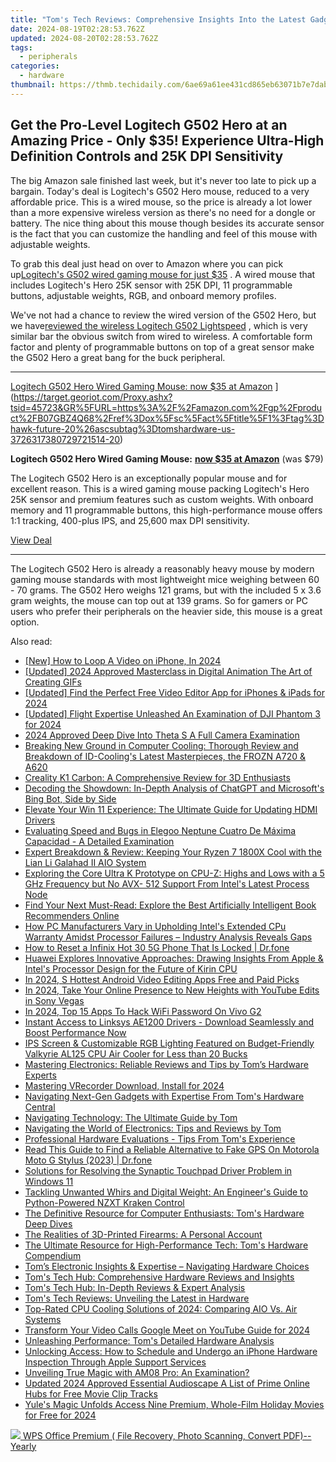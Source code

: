 ```yaml
---
title: "Tom's Tech Reviews: Comprehensive Insights Into the Latest Gadgets and Hardware"
date: 2024-08-19T02:28:53.762Z
updated: 2024-08-20T02:28:53.762Z
tags:
  - peripherals
categories:
  - hardware
thumbnail: https://thmb.techidaily.com/6ae69a61ee431cd865eb63071b7e7dab33df662eeb4d068d44c620780bca6c82.jpeg
---
```


## Get the Pro-Level Logitech G502 Hero at an Amazing Price - Only $35! Experience Ultra-High Definition Controls and 25K DPI Sensitivity

The big Amazon sale finished last week, but it's never too late to pick up a bargain. Today's deal is Logitech's G502 Hero mouse, reduced to a very affordable price. This is a wired mouse, so the price is already a lot lower than a more expensive wireless version as there's no need for a dongle or battery. The nice thing about this mouse though besides its accurate sensor is the fact that you can customize the handling and feel of this mouse with adjustable weights.

 To grab this deal just head on over to Amazon where you can pick up[Logitech's G502 wired gaming mouse for just $35](https://target.georiot.com/Proxy.ashx?tsid=45723&GR%5FURL=https%3A%2F%2Famazon.com%2Fgp%2Fproduct%2FB07GBZ4Q68%3Ftag%3Dhawk-future-20%26ascsubtag%3Dtomshardware-us-8327667840851911354-20) . A wired mouse that includes Logitech's Hero 25K sensor with 25K DPI, 11 programmable buttons, adjustable weights, RGB, and onboard memory profiles.

 We've not had a chance to review the wired version of the G502 Hero, but we have[reviewed the wireless Logitech G502 Lightspeed](https://tools.techidaily.com) , which is very similar bar the obvious switch from wired to wireless. A comfortable form factor and plenty of programmable buttons on top of a great sensor make the G502 Hero a great bang for the buck peripheral.

---

[Logitech G502 Hero Wired Gaming Mouse: now $35 at Amazon](https://cdn.mos.cms.futurecdn.net/5VrvbcybZLRdXBtWSvoCW7-200-100.png "Logitech G502 Hero Wired Gaming Mouse: now $35 at Amazon") ](https://target.georiot.com/Proxy.ashx?tsid=45723&GR%5FURL=https%3A%2F%2Famazon.com%2Fgp%2Fproduct%2FB07GBZ4Q68%2Fref%3Dox%5Fsc%5Fact%5Ftitle%5F1%3Ftag%3Dhawk-future-20%26ascsubtag%3Dtomshardware-us-3726317380729721514-20)

**Logitech G502 Hero Wired Gaming Mouse:** [**now $35 at Amazon**](https://target.georiot.com/Proxy.ashx?tsid=45723&GR%5FURL=https%3A%2F%2Famazon.com%2Fgp%2Fproduct%2FB07GBZ4Q68%2Fref%3Dox%5Fsc%5Fact%5Ftitle%5F1%3Ftag%3Dhawk-future-20%26ascsubtag%3Dtomshardware-us-4276169502446784930-20) (was $79)

 The Logitech G502 Hero is an exceptionally popular mouse and for excellent reason. This is a wired gaming mouse packing Logitech's Hero 25K sensor and premium features such as custom weights. With onboard memory and 11 programmable buttons, this high-performance mouse offers 1:1 tracking, 400-plus IPS, and 25,600 max DPI sensitivity.

[View Deal](https://target.georiot.com/Proxy.ashx?tsid=45723&GR%5FURL=https%3A%2F%2Famazon.com%2Fgp%2Fproduct%2FB07GBZ4Q68%2Fref%3Dox%5Fsc%5Fact%5Ftitle%5F1%3Ftag%3Dhawk-future-20%26ascsubtag%3Dtomshardware-us-3726317380729721514-20)

---

 The Logitech G502 Hero is already a reasonably heavy mouse by modern gaming mouse standards with most lightweight mice weighing between 60 - 70 grams. The G502 Hero weighs 121 grams, but with the included 5 x 3.6 gram weights, the mouse can top out at 139 grams. So for gamers or PC users who prefer their peripherals on the heavier side, this mouse is a great option.

<ins class="adsbygoogle"
     style="display:block"
     data-ad-format="autorelaxed"
     data-ad-client="ca-pub-7571918770474297"
     data-ad-slot="1223367746"></ins>



<ins class="adsbygoogle"
     style="display:block"
     data-ad-client="ca-pub-7571918770474297"
     data-ad-slot="8358498916"
     data-ad-format="auto"
     data-full-width-responsive="true"></ins>

<span class="atpl-alsoreadstyle">Also read:</span>
<div><ul>
<li><a href="https://eaxpv-info.techidaily.com/new-how-to-loop-a-video-on-iphone-in-2024/"><u>[New] How to Loop A Video on iPhone, In 2024</u></a></li>
<li><a href="https://fox-hovers.techidaily.com/updated-2024-approved-masterclass-in-digital-animation-the-art-of-creating-gifs/"><u>[Updated] 2024 Approved  Masterclass in Digital Animation  The Art of Creating GIFs</u></a></li>
<li><a href="https://eaxpv-info.techidaily.com/updated-find-the-perfect-free-video-editor-app-for-iphones-and-ipads-for-2024/"><u>[Updated] Find the Perfect Free Video Editor App for iPhones & iPads for 2024</u></a></li>
<li><a href="https://fox-links.techidaily.com/updated-flight-expertise-unleashed-an-examination-of-dji-phantom-3-for-2024/"><u>[Updated] Flight Expertise Unleashed  An Examination of DJI Phantom 3 for 2024</u></a></li>
<li><a href="https://fox-friendly.techidaily.com/2024-approved-deep-dive-into-theta-s-a-full-camera-examination/"><u>2024 Approved  Deep Dive Into Theta S  A Full Camera Examination</u></a></li>
<li><a href="https://hardware-tips.techidaily.com/breaking-new-ground-in-computer-cooling-thorough-review-and-breakdown-of-id-coolings-latest-masterpieces-the-frozn-a720-and-a620/"><u>Breaking New Ground in Computer Cooling: Thorough Review and Breakdown of ID-Cooling's Latest Masterpieces, the FROZN A720 & A620</u></a></li>
<li><a href="https://hardware-tips.techidaily.com/creality-k1-carbon-a-comprehensive-review-for-3d-enthusiasts/"><u>Creality K1 Carbon: A Comprehensive Review for 3D Enthusiasts</u></a></li>
<li><a href="https://tech-hub.techidaily.com/decoding-the-showdown-in-depth-analysis-of-chatgpt-and-microsofts-bing-bot-side-by-side/"><u>Decoding the Showdown: In-Depth Analysis of ChatGPT and Microsoft's Bing Bot, Side by Side</u></a></li>
<li><a href="https://driver-install.techidaily.com/elevate-your-win-11-experience-the-ultimate-guide-for-updating-hdmi-drivers/"><u>Elevate Your Win 11 Experience: The Ultimate Guide for Updating HDMI Drivers</u></a></li>
<li><a href="https://hardware-tips.techidaily.com/evaluating-speed-and-bugs-in-elegoo-neptune-cuatro-de-maxima-capacidad-a-detailed-examination/"><u>Evaluating Speed and Bugs in Elegoo Neptune Cuatro De Máxima Capacidad - A Detailed Examination</u></a></li>
<li><a href="https://hardware-tips.techidaily.com/expert-breakdown-and-review-keeping-your-ryzen-7-1800x-cool-with-the-lian-li-galahad-ii-aio-system/"><u>Expert Breakdown & Review: Keeping Your Ryzen 7 1800X Cool with the Lian Li Galahad II AIO System</u></a></li>
<li><a href="https://hardware-tips.techidaily.com/exploring-the-core-ultra-k-prototype-on-cpu-z-highs-and-lows-with-a-5-ghz-frequency-but-no-avx-512-support-from-intels-latest-process-node/"><u>Exploring the Core Ultra K Prototype on CPU-Z: Highs and Lows with a 5 GHz Frequency but No AVX- 512 Support From Intel's Latest Process Node</u></a></li>
<li><a href="https://tech-hub.techidaily.com/find-your-next-must-read-explore-the-best-artificially-intelligent-book-recommenders-online/"><u>Find Your Next Must-Read: Explore the Best Artificially Intelligent Book Recommenders Online</u></a></li>
<li><a href="https://hardware-tips.techidaily.com/how-pc-manufacturers-vary-in-upholding-intels-extended-cpu-warranty-amidst-processor-failures-industry-analysis-reveals-gaps/"><u>How PC Manufacturers Vary in Upholding Intel's Extended CPu Warranty Amidst Processor Failures – Industry Analysis Reveals Gaps</u></a></li>
<li><a href="https://techidaily.com/how-to-reset-a-infinix-hot-30-5g-phone-that-is-locked-drfone-by-drfone-reset-android-reset-android/"><u>How to Reset a Infinix Hot 30 5G Phone That Is Locked | Dr.fone</u></a></li>
<li><a href="https://hardware-tips.techidaily.com/huawei-explores-innovative-approaches-drawing-insights-from-apple-and-intels-processor-design-for-the-future-of-kirin-cpu/"><u>Huawei Explores Innovative Approaches: Drawing Insights From Apple & Intel's Processor Design for the Future of Kirin CPU</u></a></li>
<li><a href="https://smart-video-creator.techidaily.com/in-2024-s-hottest-android-video-editing-apps-free-and-paid-picks/"><u>In 2024, S Hottest Android Video Editing Apps Free and Paid Picks</u></a></li>
<li><a href="https://youtube-web.techidaily.com/24-take-your-online-presence-to-new-heights-with-youtube-edits-in-sony-vegas/"><u>In 2024, Take Your Online Presence to New Heights with YouTube Edits in Sony Vegas</u></a></li>
<li><a href="https://unlock-android.techidaily.com/in-2024-top-15-apps-to-hack-wifi-password-on-vivo-g2-by-drfone-android/"><u>In 2024, Top 15 Apps To Hack WiFi Password On Vivo G2</u></a></li>
<li><a href="https://hardware-help.techidaily.com/instant-access-to-linksys-ae1200-drivers-download-seamlessly-and-boost-performance-now/"><u>Instant Access to Linksys AE1200 Drivers - Download Seamlessly and Boost Performance Now</u></a></li>
<li><a href="https://hardware-tips.techidaily.com/ips-screen-and-customizable-rgb-lighting-featured-on-budget-friendly-valkyrie-al125-cpu-air-cooler-for-less-than-20-bucks/"><u>IPS Screen & Customizable RGB Lighting Featured on Budget-Friendly Valkyrie AL125 CPU Air Cooler for Less than 20 Bucks</u></a></li>
<li><a href="https://hardware-tips.techidaily.com/mastering-electronics-reliable-reviews-and-tips-by-toms-hardware-experts/"><u>Mastering Electronics: Reliable Reviews and Tips by Tom’s Hardware Experts</u></a></li>
<li><a href="https://screen-sharing-recording.techidaily.com/mastering-vrecorder-download-install-for-2024/"><u>Mastering VRecorder Download, Install for 2024</u></a></li>
<li><a href="https://hardware-tips.techidaily.com/navigating-next-gen-gadgets-with-expertise-from-toms-hardware-central/"><u>Navigating Next-Gen Gadgets with Expertise From Tom's Hardware Central</u></a></li>
<li><a href="https://hardware-tips.techidaily.com/navigating-technology-the-ultimate-guide-by-tom/"><u>Navigating Technology: The Ultimate Guide by Tom</u></a></li>
<li><a href="https://hardware-tips.techidaily.com/navigating-the-world-of-electronics-tips-and-reviews-by-tom/"><u>Navigating the World of Electronics: Tips and Reviews by Tom</u></a></li>
<li><a href="https://hardware-tips.techidaily.com/professional-hardware-evaluations-tips-from-toms-experience/"><u>Professional Hardware Evaluations - Tips From Tom's Experience</u></a></li>
<li><a href="https://fake-location.techidaily.com/read-this-guide-to-find-a-reliable-alternative-to-fake-gps-on-motorola-moto-g-stylus-2023-drfone-by-drfone-virtual-android/"><u>Read This Guide to Find a Reliable Alternative to Fake GPS On Motorola Moto G Stylus (2023) | Dr.fone</u></a></li>
<li><a href="https://win-dash.techidaily.com/solutions-for-resolving-the-synaptic-touchpad-driver-problem-in-windows-11/"><u>Solutions for Resolving the Synaptic Touchpad Driver Problem in Windows 11</u></a></li>
<li><a href="https://hardware-tips.techidaily.com/tackling-unwanted-whirs-and-digital-weight-an-engineers-guide-to-python-powered-nzxt-kraken-control/"><u>Tackling Unwanted Whirs and Digital Weight: An Engineer's Guide to Python-Powered NZXT Kraken Control</u></a></li>
<li><a href="https://hardware-tips.techidaily.com/the-definitive-resource-for-computer-enthusiasts-toms-hardware-deep-dives/"><u>The Definitive Resource for Computer Enthusiasts: Tom's Hardware Deep Dives</u></a></li>
<li><a href="https://hardware-tips.techidaily.com/the-realities-of-3d-printed-firearms-a-personal-account/"><u>The Realities of 3D-Printed Firearms: A Personal Account</u></a></li>
<li><a href="https://hardware-tips.techidaily.com/the-ultimate-resource-for-high-performance-tech-toms-hardware-compendium/"><u>The Ultimate Resource for High-Performance Tech: Tom's Hardware Compendium</u></a></li>
<li><a href="https://hardware-tips.techidaily.com/toms-electronic-insights-and-expertise-navigating-hardware-choices/"><u>Tom’s Electronic Insights & Expertise – Navigating Hardware Choices</u></a></li>
<li><a href="https://hardware-tips.techidaily.com/toms-tech-hub-comprehensive-hardware-reviews-and-insights/"><u>Tom's Tech Hub: Comprehensive Hardware Reviews and Insights</u></a></li>
<li><a href="https://hardware-tips.techidaily.com/toms-tech-hub-in-depth-reviews-and-expert-analysis/"><u>Tom's Tech Hub: In-Depth Reviews & Expert Analysis</u></a></li>
<li><a href="https://hardware-tips.techidaily.com/toms-tech-reviews-unveiling-the-latest-in-hardware/"><u>Tom's Tech Reviews: Unveiling the Latest in Hardware</u></a></li>
<li><a href="https://hardware-tips.techidaily.com/top-rated-cpu-cooling-solutions-of-2024-comparing-aio-vs-air-systems/"><u>Top-Rated CPU Cooling Solutions of 2024: Comparing AIO Vs. Air Systems</u></a></li>
<li><a href="https://facebook-record-videos.techidaily.com/transform-your-video-calls-google-meet-on-youtube-guide-for-2024/"><u>Transform Your Video Calls  Google Meet on YouTube Guide for 2024</u></a></li>
<li><a href="https://hardware-tips.techidaily.com/unleashing-performance-toms-detailed-hardware-analysis/"><u>Unleashing Performance: Tom's Detailed Hardware Analysis</u></a></li>
<li><a href="https://fox-that.techidaily.com/unlocking-access-how-to-schedule-and-undergo-an-iphone-hardware-inspection-through-apple-support-services/"><u>Unlocking Access: How to Schedule and Undergo an iPhone Hardware Inspection Through Apple Support Services</u></a></li>
<li><a href="https://games-able.techidaily.com/unveiling-true-magic-with-am08-pro-an-examination/"><u>Unveiling True Magic with AM08 Pro: An Examination?</u></a></li>
<li><a href="https://voice-adjusting.techidaily.com/updated-2024-approved-essential-audioscape-a-list-of-prime-online-hubs-for-free-movie-clip-tracks/"><u>Updated 2024 Approved Essential Audioscape A List of Prime Online Hubs for Free Movie Clip Tracks</u></a></li>
<li><a href="https://facebook-video-share.techidaily.com/yules-magic-unfolds-access-nine-premium-whole-film-holiday-movies-for-free-for-2024/"><u>Yule's Magic Unfolds  Access Nine Premium, Whole-Film Holiday Movies for Free for 2024</u></a></li>
</ul></div>

<!-- affiliate ads begin -->
<a href="https://secure.2checkout.com/order/checkout.php?PRODS=38729081&QTY=1&AFFILIATE=108875&CART=1"><img src="https://website-prod.cache.wpscdn.com/img/wps-spreadsheet-free-excel-editor-online-offline-1x.93e269d.png" border="0">
WPS Office Premium ( File Recovery, Photo Scanning, Convert PDF)--Yearly</a>
<!-- affiliate ads end -->